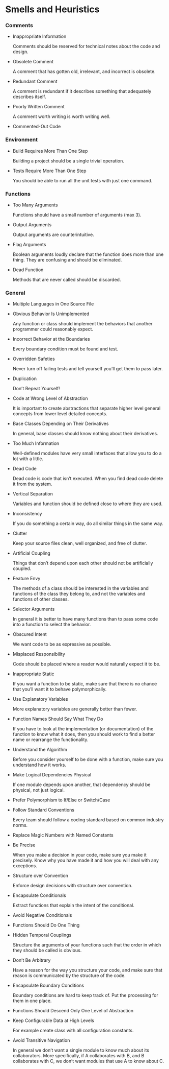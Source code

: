 # Smells and Heuristics

### Comments

- Inappropriate Information

  Comments should be reserved for technical notes about the code and design.

- Obsolete Comment

  A comment that has gotten old, irrelevant, and incorrect is obsolete.

- Redundant Comment

  A comment is redundant if it describes something that adequately describes itself.

- Poorly Written Comment

  A comment worth writing is worth writing well.

- Commented-Out Code

### Environment

- Build Requires More Than One Step

  Building a project should be a single trivial operation.
  
- Tests Require More Than One Step
  
  You should be able to run all the unit tests with just one command.

### Functions

- Too Many Arguments
  
  Functions should have a small number of arguments (max 3).
  
- Output Arguments

  Output arguments are counterintuitive.
  
- Flag Arguments

  Boolean arguments loudly declare that the function does more than one thing. They are confusing and should be eliminated.
  
- Dead Function

  Methods that are never called should be discarded.
  
### General

- Multiple Languages in One Source File

- Obvious Behavior Is Unimplemented

  Any function or class should implement the behaviors that another programmer could reasonably expect.
  
- Incorrect Behavior at the Boundaries

  Every boundary condition must be found and test.
  
- Overridden Safeties

  Never turn off failing tests and tell yourself you’ll get them to pass later.
  
- Duplication

  Don’t Repeat Yourself!
  
- Code at Wrong Level of Abstraction
  
  It is important to create abstractions that separate higher level general concepts from lower level detailed concepts.
  
- Base Classes Depending on Their Derivatives

  In general, base classes should know nothing about their derivatives.
  
- Too Much Information

  Well-defined modules have very small interfaces that allow you to do a lot with a little.
  
- Dead Code

  Dead code is code that isn’t executed. When you find dead code delete it from the system.
  
- Vertical Separation

  Variables and function should be defined close to where they are used.
  
- Inconsistency

  If you do something a certain way, do all similar things in the same way.
  
- Clutter

  Keep your source files clean, well organized, and free of clutter.
  
- Artificial Coupling

  Things that don’t depend upon each other should not be artificially coupled.
  
- Feature Envy

  The methods of a class should be interested in the variables and functions of the class they belong to, and not the variables and functions of other classes.
  
- Selector Arguments

  In general it is better to have many functions than to pass some code into a function to select the behavior.
  
- Obscured Intent

  We want code to be as expressive as possible.
  
- Misplaced Responsibility

  Code should be placed where a reader would naturally expect it to be.
  
- Inappropriate Static

  If you want a function to be static, make sure that there is no chance that you’ll want it to behave polymorphically.
  
- Use Explanatory Variables

  More explanatory variables are generally better than fewer.
  
- Function Names Should Say What They Do

  If you have to look at the implementation (or documentation) of the function to know what it does, then you should work to find a better name or rearrange the functionality.
  
- Understand the Algorithm

  Before you consider yourself to be done with a function, make sure you understand how it works.

- Make Logical Dependencies Physical

  If one module depends upon another, that dependency should be physical, not just logical.
  
- Prefer Polymorphism to If/Else or Switch/Case

- Follow Standard Conventions

  Every team should follow a coding standard based on common industry norms.

- Replace Magic Numbers with Named Constants

- Be Precise

  When you make a decision in your code, make sure you make it precisely. Know why you have made it and how you will deal with any exceptions.
  
- Structure over Convention

  Enforce design decisions with structure over convention.
  
- Encapsulate Conditionals

  Extract functions that explain the intent of the conditional.
  
- Avoid Negative Conditionals

- Functions Should Do One Thing

- Hidden Temporal Couplings
  
  Structure the arguments of your functions such that the order in which they should be called is obvious.
  
- Don’t Be Arbitrary

  Have a reason for the way you structure your code, and make sure that reason is communicated by the structure of the code.
  
- Encapsulate Boundary Conditions

  Boundary conditions are hard to keep track of. Put the processing for them in one place.
  
- Functions Should Descend Only One Level of Abstraction

- Keep Configurable Data at High Levels

  For example create class with all configuration constants.
  
- Avoid Transitive Navigation

  In general we don’t want a single module to know much about its collaborators. More specifically, if A collaborates with B, and B collaborates with C, we don’t want modules that use A to know about C.
  
  
  
  
  
  
  
  
  
  
  
  
  
  
  
  
  
  
  
  
  
